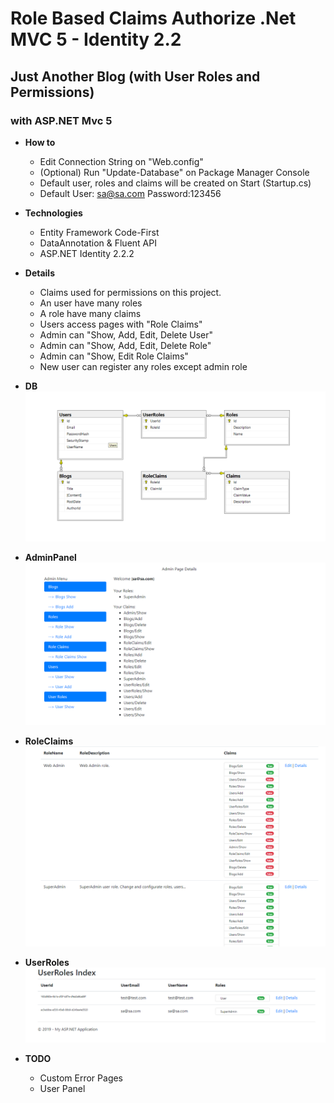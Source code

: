 # Role Based Claims Authorize .Net MVC 5 - Identity 2.2
## Just Another Blog (with User Roles and Permissions)
### with ASP.NET Mvc 5

- **How to**
    - Edit Connection String on "Web.config"
    - (Optional) Run "Update-Database" on Package Manager Console
    - Default user, roles and claims will be created on Start (Startup.cs)
    - Default User: sa@sa.com Password:123456

- **Technologies** 
	- Entity Framework Code-First
	- DataAnnotation & Fluent API
	- ASP.NET Identity 2.2.2

- **Details**
	- Claims used for permissions on this project.
	- An user have many roles
	- A role have many claims
	- Users access pages with "Role Claims"
	- Admin can "Show, Add, Edit, Delete User"
	- Admin can "Show, Add, Edit, Delete Role"
	- Admin can "Show, Edit Role Claims"
	- New user can register any roles except admin role

- **DB**
![DB](/images/0DBDiagram.png)

- **AdminPanel**
![AdminPanel](/images/1AdminPanel.png)

- **RoleClaims**
![RoleClaims](/images/2RoleClaims.png)

- **UserRoles**
![UserRoles](/images/3UserRoles.png)

- **TODO**
	- Custom Error Pages
	- User Panel